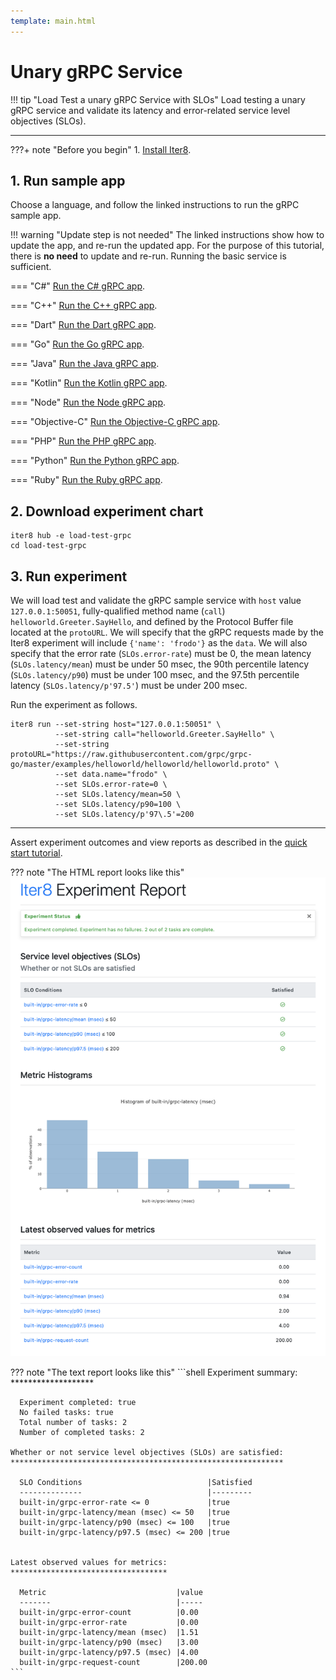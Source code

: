 ```yaml
---
template: main.html
---
```


# Unary gRPC Service

!!! tip "Load Test a unary gRPC Service with SLOs"
    Load testing a unary gRPC service and validate its latency and error-related service level objectives (SLOs). 
    
***

???+ note "Before you begin"
    1. [Install Iter8](../../getting-started/install.md).

## 1. Run sample app
Choose a language, and follow the linked instructions to run the gRPC sample app. 

!!! warning "Update step is not needed" 
    The linked instructions show how to update the app, and re-run the updated app. For the purpose of this tutorial, there is **no need** to update and re-run. Running the basic service is sufficient.

=== "C#"
    [Run the C# gRPC app](https://grpc.io/docs/languages/csharp/quickstart/#run-a-grpc-application).

=== "C++"
    [Run the C++ gRPC app](https://grpc.io/docs/languages/cpp/quickstart/#try-it).

=== "Dart"
    [Run the Dart gRPC app](https://grpc.io/docs/languages/dart/quickstart/#run-the-example).

=== "Go"
    [Run the Go gRPC app](https://grpc.io/docs/languages/go/quickstart/#run-the-example).

=== "Java"
    [Run the Java gRPC app](https://grpc.io/docs/languages/java/quickstart/#run-the-example).

=== "Kotlin"
    [Run the Kotlin gRPC app](https://grpc.io/docs/languages/kotlin/quickstart/#run-the-example).

=== "Node"
    [Run the Node gRPC app](https://grpc.io/docs/languages/node/quickstart/#run-a-grpc-application).

=== "Objective-C"
    [Run the Objective-C gRPC app](https://grpc.io/docs/languages/objective-c/quickstart/#run-the-server).

=== "PHP"
    [Run the PHP gRPC app](https://grpc.io/docs/languages/php/quickstart/#run-the-example).

=== "Python"
    [Run the Python gRPC app](https://grpc.io/docs/languages/python/quickstart/#run-a-grpc-application).

=== "Ruby"
    [Run the Ruby gRPC app](https://grpc.io/docs/languages/ruby/quickstart/#run-a-grpc-application).


## 2. Download experiment chart
```shell
iter8 hub -e load-test-grpc
cd load-test-grpc
```

## 3. Run experiment
We will load test and validate the gRPC sample service with `host` value `127.0.0.1:50051`, fully-qualified method name (`call`) `helloworld.Greeter.SayHello`, and defined by the Protocol Buffer file located at the `protoURL`. We will specify that the gRPC requests made by the Iter8 experiment will include `{'name': 'frodo'}` as the `data`. We will also specify that the error rate (`SLOs.error-rate`) must be 0, the mean latency (`SLOs.latency/mean`) must be under 50 msec, the 90th percentile latency (`SLOs.latency/p90`) must be under 100 msec, and the 97.5th percentile latency (`SLOs.latency/p'97.5'`) must be under 200 msec.

Run the experiment as follows.

```shell
iter8 run --set-string host="127.0.0.1:50051" \
          --set-string call="helloworld.Greeter.SayHello" \
          --set-string protoURL="https://raw.githubusercontent.com/grpc/grpc-go/master/examples/helloworld/helloworld/helloworld.proto" \
          --set data.name="frodo" \
          --set SLOs.error-rate=0 \
          --set SLOs.latency/mean=50 \
          --set SLOs.latency/p90=100 \
          --set SLOs.latency/p'97\.5'=200
```

***

Assert experiment outcomes and view reports as described in the [quick start tutorial](../../getting-started/your-first-experiment.md).

??? note "The HTML report looks like this"
    ![HTML report](images/iter8.report.png)

??? note "The text report looks like this"
    ```shell
    Experiment summary:
    *******************

      Experiment completed: true
      No failed tasks: true
      Total number of tasks: 2
      Number of completed tasks: 2

    Whether or not service level objectives (SLOs) are satisfied:
    *************************************************************

      SLO Conditions                            |Satisfied
      --------------                            |---------
      built-in/grpc-error-rate <= 0             |true
      built-in/grpc-latency/mean (msec) <= 50   |true
      built-in/grpc-latency/p90 (msec) <= 100   |true
      built-in/grpc-latency/p97.5 (msec) <= 200 |true
      

    Latest observed values for metrics:
    ***********************************

      Metric                             |value
      -------                            |-----
      built-in/grpc-error-count          |0.00
      built-in/grpc-error-rate           |0.00
      built-in/grpc-latency/mean (msec)  |1.51
      built-in/grpc-latency/p90 (msec)   |3.00
      built-in/grpc-latency/p97.5 (msec) |4.00
      built-in/grpc-request-count        |200.00    
    ```